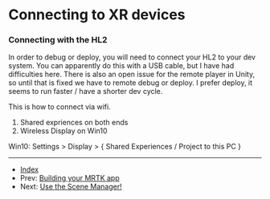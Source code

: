# Connecting to XR devices

### Connecting with the HL2

In order to debug or deploy, you will need to connect your HL2
to your dev system. You can apparently do this with a USB cable, but I have had difficulties here. There is also an open issue for the remote player in Unity, so until that is fixed we have to remote debug or deploy. I prefer deploy, it seems to run faster / have a shorter dev cycle.

This is how to connect via wifi.

1. Shared expriences on both ends
1. Wireless Display on Win10

Win10: Settings > Display > { Shared Experiences / Project to this PC }



---

- [Index](./readme.md)
- Prev: [Building your MRTK app](./build.md)
- Next: [Use the Scene Manager!](./scenes.md)
